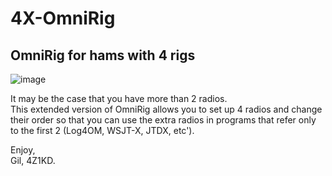 # 4X-OmniRig
## OmniRig for hams with 4 rigs
![image](https://user-images.githubusercontent.com/24712835/133329829-4fcd36c0-48ec-44a8-82fc-637b541d8504.png)

It may be the case that you have more than 2 radios.<br>
This extended version of OmniRig allows you to set up 4 radios and change their order so that you can use the extra radios in programs that refer only to the first 2 (Log4OM, WSJT-X, JTDX, etc').<br>

Enjoy,<br>
Gil, 4Z1KD.
